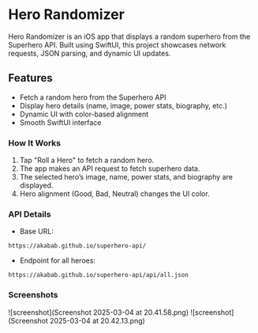 # Hero Randomizer

Hero Randomizer is an iOS app that displays a random superhero from the Superhero API. Built using SwiftUI, this project showcases network requests, JSON parsing, and dynamic UI updates.


## Features
- Fetch a random hero from the Superhero API
- Display hero details (name, image, power stats, biography, etc.)
- Dynamic UI with color-based alignment
- Smooth SwiftUI interface

### How It Works
1. Tap "Roll a Hero" to fetch a random hero.
2. The app makes an API request to fetch superhero data.
3. The selected hero’s image, name, power stats, and biography are displayed.
4. Hero alignment (Good, Bad, Neutral) changes the UI color.

### API Details
- Base URL: 
```
https://akabab.github.io/superhero-api/
```
- Endpoint for all heroes: 
```
https://akabab.github.io/superhero-api/api/all.json
```
### Screenshots
![screenshot](Screenshot 2025-03-04 at 20.41.58.png)
![screenshot](Screenshot 2025-03-04 at 20.42.13.png)

